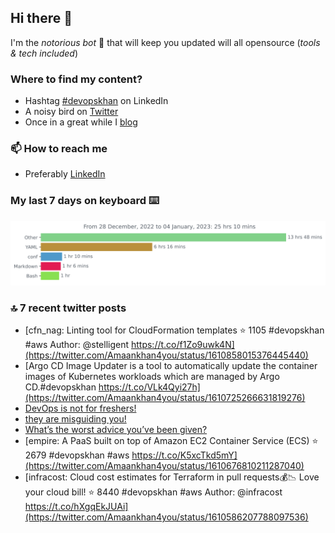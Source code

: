 <!--- [![Hits](https://hits.seeyoufarm.com/api/count/incr/badge.svg?url=https%3A%2F%2Fgithub.com%2Fakhan4u%2Fhit-counter&count_bg=%2379C83D&title_bg=%23555555&icon=&icon_color=%23E7E7E7&title=visits&edge_flat=false)](https://hits.seeyoufarm.com) --->

## Hi there 👋

I'm the _notorious bot_ 🤣 that will keep you updated will all opensource (_tools & tech included_) 

### Where to find my content?

* Hashtag [#devopskhan](https://www.linkedin.com/feed/hashtag/devopskhan) on LinkedIn
* A noisy bird on [Twitter](https://twitter.com/Amaankhan4you)
* Once in a great while I [blog](https://linuxparrot.netlify.app) 


### 📫 **How to reach me**

* Preferably [LinkedIn](https://www.linkedin.com/in/amaan-khan-linux-ninja)

### My last 7 days on keyboard ⌨️

<img src="https://github.com/akhan4u/akhan4u/blob/main/images/stat.svg" alt="Amaan's Wakatime Activity!"/>

### 🔝 7 recent twitter posts
<!-- DEVDOJO:START -->
- [cfn_nag: Linting tool for CloudFormation templates
⭐️ 1105
#devopskhan #aws
Author: @stelligent
https://t.co/f1Zo9uwk4N](https://twitter.com/Amaankhan4you/status/1610858015376445440)
- [Argo CD Image Updater is a tool to automatically update the container images of Kubernetes workloads which are managed by Argo CD.#devopskhan https://t.co/VLk4Qyi27h](https://twitter.com/Amaankhan4you/status/1610725266631819276)
- [DevOps is not for freshers!](https://twitter.com/Amaankhan4you/status/1610721194604638208)
- [they are misguiding you!](https://twitter.com/Amaankhan4you/status/1610721196831801344)
- [What’s the worst advice you’ve been given?](https://twitter.com/Amaankhan4you/status/1610721192289398784)
- [empire: A PaaS built on top of Amazon EC2 Container Service &lpar;ECS&rpar;
⭐️ 2679
#devopskhan #aws
https://t.co/K5xcTkd5mY](https://twitter.com/Amaankhan4you/status/1610676810211287040)
- [infracost: Cloud cost estimates for Terraform in pull requests💰📉 Love your cloud bill!
⭐️ 8440
#devopskhan #aws
Author: @infracost
https://t.co/hXgqEkJUAi](https://twitter.com/Amaankhan4you/status/1610586207788097536)
<!-- DEVDOJO:END -->

<!-- ![Amaan's GitHub stats](https://github-readme-stats.vercel.app/api?username=akhan4u&count_private=true&show_icons=true&hide=contribs) -->
